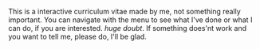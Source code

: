 This is a interactive curriculum vitae made by me, not something really important.
You can navigate with the menu to see what I've done or what I can do, if you are interested. *huge doubt*.
If something does'nt work and you want to tell me, please do, I'll be glad.
